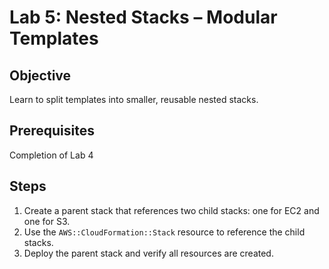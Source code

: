 
# Lab 5: Nested Stacks – Modular Templates

## Objective

Learn to split templates into smaller, reusable nested stacks.

## Prerequisites

Completion of Lab 4

## Steps

1. Create a parent stack that references two child stacks: one for EC2 and one for S3.
2. Use the `AWS::CloudFormation::Stack` resource to reference the child stacks.
3. Deploy the parent stack and verify all resources are created.


